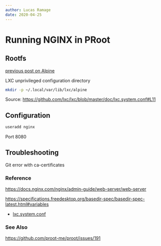 ```yaml
---
author: Lucas Ramage
date: 2020-04-25
---
```


# Running NGINX in PRoot

## Rootfs

[previous post on Alpine](../posts/alpine-aarch64.md)

LXC unprivileged configuration directory

```sh
mkdir -p ~/.local/var/lib/lxc/alpine
```

Source: https://github.com/lxc/lxc/blob/master/doc/lxc.system.conf#L11

## Configuration

```sh
useradd nginx
```

Port 8080

## Troubleshooting

Git error with ca-certificates

### Reference

https://docs.nginx.com/nginx/admin-guide/web-server/web-server

https://specifications.freedesktop.org/basedir-spec/basedir-spec-latest.html#variables

- [lxc.system.conf](https://linuxcontainers.org/lxc/manpages//man5/lxc.system.conf.5.html)

### See Also

https://github.com/proot-me/proot/issues/191
